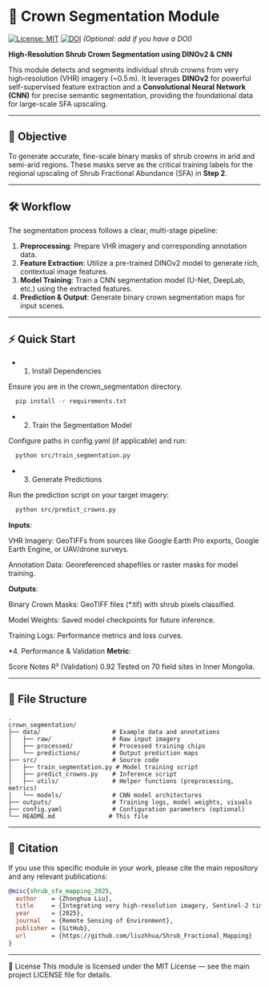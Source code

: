 
# 🌿 Crown Segmentation Module

[![License: MIT](https://img.shields.io/badge/License-MIT-yellow.svg)](https://opensource.org/licenses/MIT)
[![DOI](https://zenodo.org/badge/DOI/10.5281/zenodo.XXXXXXX.svg)](https://doi.org/10.5281/zenodo.XXXXXXX) *(Optional: add if you have a DOI)*

**High‑Resolution Shrub Crown Segmentation using DINOv2 & CNN**

This module detects and segments individual shrub crowns from very high‑resolution (VHR) imagery (~0.5 m). It leverages **DINOv2** for powerful self-supervised feature extraction and a **Convolutional Neural Network (CNN)** for precise semantic segmentation, providing the foundational data for large-scale SFA upscaling.

---

## 📍 Objective

To generate accurate, fine-scale binary masks of shrub crowns in arid and semi-arid regions. These masks serve as the critical training labels for the regional upscaling of Shrub Fractional Abundance (SFA) in **Step 2**.

---

## 🛠️ Workflow

The segmentation process follows a clear, multi-stage pipeline:

1.  **Preprocessing**: Prepare VHR imagery and corresponding annotation data.
2.  **Feature Extraction**: Utilize a pre-trained DINOv2 model to generate rich, contextual image features.
3.  **Model Training**: Train a CNN segmentation model (U-Net, DeepLab, etc.) using the extracted features.
4.  **Prediction & Output**: Generate binary crown segmentation maps for input scenes.
---

## ⚡ Quick Start

* 1. Install Dependencies

Ensure you are in the crown_segmentation directory.

```bash
  pip install -r requirements.txt
```

* 2. Train the Segmentation Model

Configure paths in config.yaml (if applicable) and run:
      
```bash
  python src/train_segmentation.py
```

* 3. Generate Predictions

Run the prediction script on your target imagery:
      
```bash
  python src/predict_crowns.py
```
    
  **Inputs**:
  
  VHR Imagery: GeoTIFFs from sources like Google Earth Pro exports, Google Earth Engine, or UAV/drone surveys.
  
  Annotation Data: Georeferenced shapefiles or raster masks for model training.
  
    
  **Outputs**:
  
  Binary Crown Masks: GeoTIFF files (*.tif) with shrub pixels classified.
  
  Model Weights: Saved model checkpoints for future inference.
  
  Training Logs: Performance metrics and loss curves.
  

*4. Performance & Validation
  **Metric**:

  Score	Notes
  R² (Validation)	0.92	Tested on 70 field sites in Inner Mongolia.



---

## 📁 File Structure

```
.
crown_segmentation/
├── data/                    # Example data and annotations
│   ├── raw/                 # Raw input imagery
│   ├── processed/           # Processed training chips
│   └── predictions/         # Output prediction maps
├── src/                     # Source code
│   ├── train_segmentation.py # Model training script
│   ├── predict_crowns.py    # Inference script
│   ├── utils/               # Helper functions (preprocessing, metrics)
│   └── models/              # CNN model architectures
├── outputs/                 # Training logs, model weights, visuals
├── config.yaml              # Configuration parameters (optional)
└── README.md               # This file
```
---

## 📜 Citation
If you use this specific module in your work, please cite the main repository and any relevant publications:


```bibtex
@misc{shrub_sfa_mapping_2025,
  author    = {Zhonghua Liu},
  title     = {Integrating very high‑resolution imagery, Sentinel-2 time-series data, and machine learning to map shrub fractional abundance across arid and semi-arid ecosystems in China},
  year      = {2025},
  journal   = {Remote Sensing of Environment},
  publisher = {GitHub},
  url       = {https://github.com/liuzhhua/Shrub_Fractional_Mapping}
}
```

---
📄 License
This module is licensed under the MIT License — see the main project LICENSE file for details.

